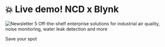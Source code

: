 # 💥 Live demo! NCD x Blynk
![Newsletter 5](https://github.com/user-attachments/assets/8716c4d6-6482-4f6f-82a6-099b94275171)
Off-the-shelf enterprise solutions for industrial air quality, noise monitoring, water leak detection and more

Save your spot
